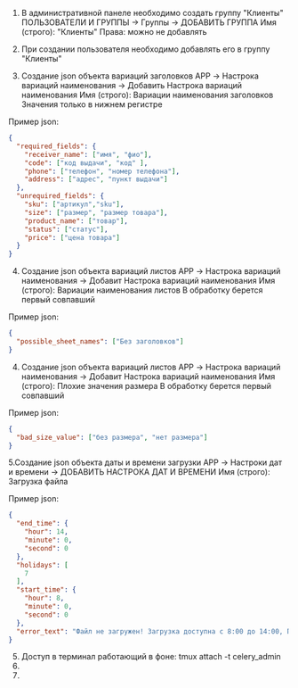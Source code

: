 1. В административной панеле необходимо создать группу "Клиенты"
ПОЛЬЗОВАТЕЛИ И ГРУППЫ -> Группы -> ДОБАВИТЬ ГРУППА 
Имя (строго): "Клиенты"
Права: можно не добавлять

2. При создании пользователя необходимо добавлять его в группу "Клиенты"

3. Создание json объекта вариаций заголовков
APP -> Настрока вариаций наименования -> Добавить Настрока вариаций наименования
Имя (строго): Вариации наименования заголовков
Значения только в нижнем регистре

Пример json:
```json
{
  "required_fields": {
    "receiver_name": ["имя", "фио"],
    "code": ["код выдачи", "код" ],
    "phone": ["телефон", "номер телефона"],
    "address": ["адрес", "пункт выдачи"]
  },
  "unrequired_fields": {
    "sku": ["артикул","sku"],
    "size": ["размер", "размер товара"],
    "product_name": ["товар"],
    "status": ["cтатус"],
    "price": ["цена товара"]
  }
}
```

4. Создание json объекта вариаций листов
APP ->  Настрока вариаций наименования -> Добавит Настрока вариаций наименования
Имя (строго): Вариации наименования листов
В обработку берется первый совпавший

Пример json:
```json
{
  "possible_sheet_names": ["Без заголовков"]
}
```


4. Создание json объекта вариаций листов
APP ->  Настрока вариаций наименования -> Добавит Настрока вариаций наименования
Имя (строго): Плохие значения размера
В обработку берется первый совпавший

Пример json:
```json
{
  "bad_size_value": ["без размера", "нет размера"]
}
```


5.Создание json объекта даты и времени загрузки
APP ->  Настроки дат и времени	-> ДОБАВИТЬ НАСТРОКА ДАТ И ВРЕМЕНИ
Имя (строго): Загрузка файла

Пример json:
```json
{
  "end_time": {
    "hour": 14,
    "minute": 0,
    "second": 0
  },
  "holidays": [
    7
  ],
  "start_time": {
    "hour": 8,
    "minute": 0,
    "second": 0
  },
  "error_text": "Файл не загружен! Загрузка доступна с 8:00 до 14:00, ПН-СБ"
}
```



5.  Доступ в терминал работающий в фоне: tmux attach -t celery_admin
6.
7.
